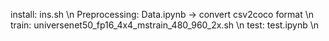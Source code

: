 install: ins.sh \n
Preprocessing: Data.ipynb -> convert csv2coco format \n
train: universenet50_fp16_4x4_mstrain_480_960_2x.sh \n
test: test.ipynb \n

